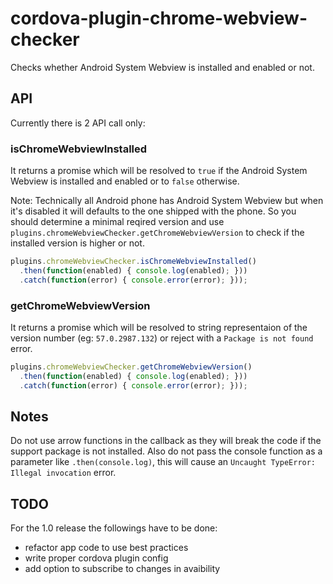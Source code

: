 # cordova-plugin-chrome-webview-checker

Checks whether Android System Webview is installed and enabled or not.

## API

Currently there is 2 API call only:

### isChromeWebviewInstalled

It returns a promise which will be resolved to `true` if the Android System Webview is installed and enabled or to `false` otherwise.

Note: Technically all Android phone has Android System Webview but when it's disabled it will defaults to the one shipped with the phone.
So you should determine a minimal reqired version and use `plugins.chromeWebviewChecker.getChromeWebviewVersion` to check if the installed version is higher or not.

```js
plugins.chromeWebviewChecker.isChromeWebviewInstalled()
  .then(function(enabled) { console.log(enabled); }))
  .catch(function(error) { console.error(error); }));
```

### getChromeWebviewVersion

It returns a promise which will be resolved to string representaion of the version number (eg: `57.0.2987.132`) or reject with a `Package is not found` error.

```js
plugins.chromeWebviewChecker.getChromeWebviewVersion()
  .then(function(enabled) { console.log(enabled); }))
  .catch(function(error) { console.error(error); }));
```

## Notes

Do not use arrow functions in the callback as they will break the code if the support package is not installed.
Also do not pass the console function as a parameter like `.then(console.log)`, this will cause an `Uncaught TypeError: Illegal invocation` error.

## TODO

For the 1.0 release the followings have to be done:

- refactor app code to use best practices
- write proper cordova plugin config
- add option to subscribe to changes in avaibility

